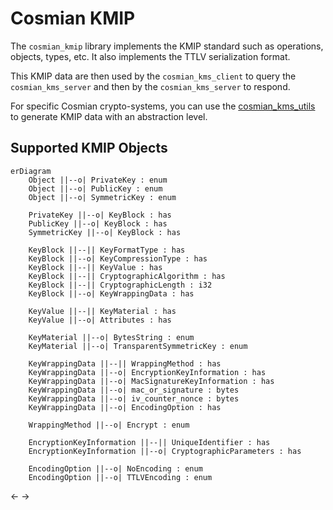 # Cosmian KMIP

The `cosmian_kmip` library implements the KMIP standard such as operations, objects, types, etc.
It also implements the TTLV serialization format.

This KMIP data are then used by the `cosmian_kms_client` to query the `cosmian_kms_server` and then by the `cosmian_kms_server` to respond.

For specific Cosmian crypto-systems, you can use the [cosmian_kms_utils](https://github.com/Cosmian/kms/tree/main/crate/utils) to generate KMIP data with an abstraction level.

## Supported KMIP Objects

```mermaid
erDiagram
    Object ||--o| PrivateKey : enum
    Object ||--o| PublicKey : enum
    Object ||--o| SymmetricKey : enum

    PrivateKey ||--o| KeyBlock : has
    PublicKey ||--o| KeyBlock : has
    SymmetricKey ||--o| KeyBlock : has

    KeyBlock ||--|| KeyFormatType : has
    KeyBlock ||--o| KeyCompressionType : has
    KeyBlock ||--|| KeyValue : has
    KeyBlock ||--|| CryptographicAlgorithm : has
    KeyBlock ||--|| CryptographicLength : i32
    KeyBlock ||--o| KeyWrappingData : has

    KeyValue ||--|| KeyMaterial : has
    KeyValue ||--o| Attributes : has

    KeyMaterial ||--o| BytesString : enum
    KeyMaterial ||--o| TransparentSymmetricKey : enum

    KeyWrappingData ||--|| WrappingMethod : has
    KeyWrappingData ||--o| EncryptionKeyInformation : has
    KeyWrappingData ||--o| MacSignatureKeyInformation : has
    KeyWrappingData ||--o| mac_or_signature : bytes
    KeyWrappingData ||--o| iv_counter_nonce : bytes
    KeyWrappingData ||--o| EncodingOption : has

    WrappingMethod ||--o| Encrypt : enum

    EncryptionKeyInformation ||--|| UniqueIdentifier : has
    EncryptionKeyInformation ||--o| CryptographicParameters : has

    EncodingOption ||--o| NoEncoding : enum
    EncodingOption ||--o| TTLVEncoding : enum

```

<!--

    Unsupported WrappingMethods

    WrappingMethod ||--o| MACSign : enum
    WrappingMethod ||--o| EncryptThenMACSign : enum
    WrappingMethod ||--o| MACSignThenEncrypt : enum
    WrappingMethod ||--o| TR31 : enum

-->

<-
->
